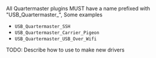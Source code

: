 All Quartermaster plugins MUST have a name prefixed with "USB_Quartermaster_", Some examples
    

* `USB_Quartermaster_SSH`
* `USB_Quartermaster_Carrier_Pigeon`
* `USB_Quartermaster_USB_Over_Wifi`


TODO: Describe how to use to make new drivers
